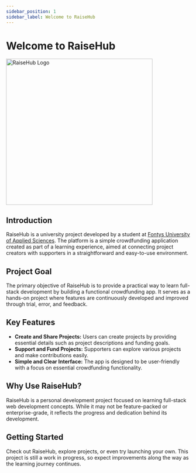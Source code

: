 ```yaml
---
sidebar_position: 1
sidebar_label: Welcome to RaiseHub
---
```


# Welcome to RaiseHub

<div class="text--center"> 
    <img src="/img/logoColor.svg" alt="RaiseHub Logo" width="400" />
</div>

## Introduction

RaiseHub is a university project developed by a student at [Fontys University of Applied Sciences](https://en.wikipedia.org/wiki/Fontys_University_of_Applied_Sciences). The platform is a simple crowdfunding application created as part of a learning experience, aimed at connecting project creators with supporters in a straightforward and easy-to-use environment.

## Project Goal

The primary objective of RaiseHub is to provide a practical way to learn full-stack development by building a functional crowdfunding app. It serves as a hands-on project where features are continuously developed and improved through trial, error, and feedback.

## Key Features

- **Create and Share Projects:** Users can create projects by providing essential details such as project descriptions and funding goals.
- **Support and Fund Projects:** Supporters can explore various projects and make contributions easily.
- **Simple and Clear Interface:** The app is designed to be user-friendly with a focus on essential crowdfunding functionality.

## Why Use RaiseHub?

RaiseHub is a personal development project focused on learning full-stack web development concepts. While it may not be feature-packed or enterprise-grade, it reflects the progress and dedication behind its development.

## Getting Started

Check out RaiseHub, explore projects, or even try launching your own. This project is still a work in progress, so expect improvements along the way as the learning journey continues.

